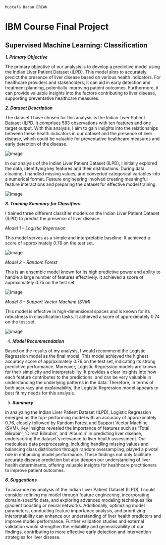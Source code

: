 ```
Mustafa Baran ERCAN
```
# IBM Course Final Project

## Supervised Machine Learning: Classification

**_1. Primary Objective_**

The primary objective of our analysis is to develop a predictive model using the Indian Liver Patient
Dataset (ILPD). This model aims to accurately predict the presence of liver disease based on various
health indicators. For healthcare providers and stakeholders, it can aid in early detection and treatment
planning, potentially improving patient outcomes. Furthermore, it can provide valuable insights into
the factors contributing to liver disease, supporting preventative healthcare measures.

**_2. Dataset Description_**

The dataset I have chosen for this analysis is the Indian Liver Patient Dataset (ILPD. It comprises
583 observations with ten features and one target output. With this analysis, I aim to gain insights into
the relationships between these health indicators in our dataset and the presence of liver disease, which
could be valuable for preventative healthcare measures and early detection of the disease.

![image](https://github.com/user-attachments/assets/fe6ec1fd-00fa-473f-9855-272b6f23cb21)


In our analysis of the Indian Liver Patient Dataset (ILPD), I initially explored the data, identifying key
features and their distributions. During data cleaning, I handled missing values, and converted
categorical variables into a numerical format. Feature engineering involved creating meaningful
feature interactions and preparing the dataset for effective model training.

![image](https://github.com/user-attachments/assets/a021c379-af54-4617-bb5c-60ff834ba04a)



**_3. Training Summary for Classifiers_**

I trained three different classifier models on the Indian Liver Patient Dataset (ILPD) to predict the
presence of liver disease.

_Model 1 – Logistic Regerssion_

This model serves as a simple and interpretable baseline. It achieved a score of approximately 0.76 on
the test set.

![image](https://github.com/user-attachments/assets/538eae09-f7e9-4942-b226-364d35bb467d)


_Model 2 – Random Forest_

This is an ensemble model known for its high predictive power and ability to handle a large number of
features effectively. It achieved a score of approximately 0.75 on the test set.

![image](https://github.com/user-attachments/assets/6806c3da-86bd-4597-bb7a-47c42f85cc4f)


_Model 3 – Support Vector Machine (SVM)_

This model is effective in high-dimensional spaces and is known for its robustness in classification
tasks. It achieved a score of approximately 0.74 on the test set.

![image](https://github.com/user-attachments/assets/f1b0ec0a-39ca-49a8-a1c1-40598fe534ce)


4. **_Model Recommendation_**

Based on the results of my analysis, I would recommend the Logistic Regression model as the
final model. This model achieved the highest accuracy score of approximately 0.76 on the test set,
indicating its strong predictive performance. Moreover, Logistic Regression models are known for
their simplicity and interpretability. It provides a clear insights into how each feature contributes to the
predictions, and can be very valuable in understanding the underlying patterns in the data. Therefore,
in terms of both accuracy and explainability, the Logistic Regression model appears to best fit my
needs for this analysis.

5. **_Summary_**

In analyzing the Indian Liver Patient Dataset (ILPD), Logistic Regression emerged as the top-
performing model with an accuracy of approximately 0.76, closely followed by Random Forest and
Support Vector Machine (SVM). Key insights revealed the importance of features such as 'Total
Bilirubin', 'Direct Bilirubin', and 'Albumin' in predicting liver disease, underscoring the dataset's
relevance to liver health assessment. Our meticulous data preprocessing, including handling missing
values and balancing class distribution through random oversampling, played a pivotal role in
enhancing model performance. These findings not only facilitate accurate disease prediction but also
deepen our understanding of liver health determinants, offering valuable insights for healthcare
practitioners to improve patient outcomes.

**_6. Suggestions_**

To advance my analysis of the Indian Liver Patient Dataset (ILPD), I could consider refining my
model through feature engineering, incorporating domain-specific data, and exploring advanced
modeling techniques like gradient boosting or neural networks. Additionally, optimizing model
parameters, conducting feature importance analysis, and prioritizing interpretability can enhance our
understanding of liver health predictors and improve model performance. Further validation studies
and external validation would strengthen the reliability and generalizability of our findings,
contributing to more effective early detection and intervention strategies for liver disease.

